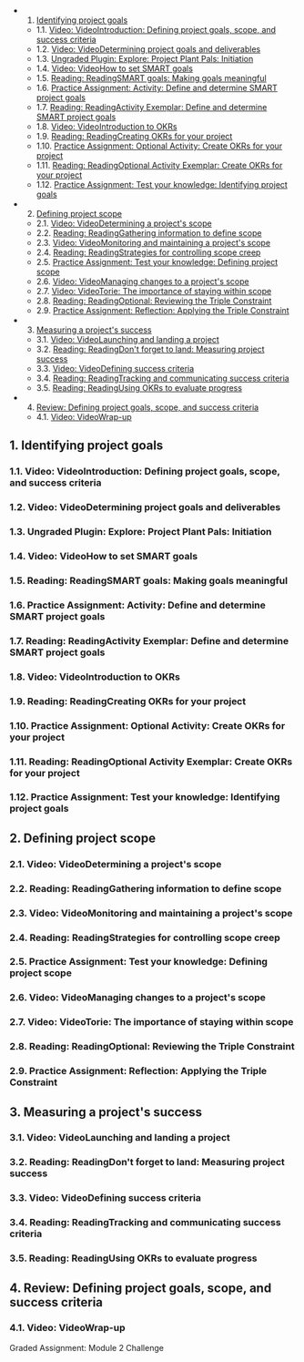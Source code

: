 <!-- vscode-markdown-toc -->
* 1. [Identifying project goals](#Identifyingprojectgoals)
	* 1.1. [Video: VideoIntroduction: Defining project goals, scope, and success criteria](#Video:VideoIntroduction:Definingprojectgoalsscopeandsuccesscriteria)
	* 1.2. [Video: VideoDetermining project goals and deliverables](#Video:VideoDeterminingprojectgoalsanddeliverables)
	* 1.3. [Ungraded Plugin: Explore: Project Plant Pals: Initiation](#UngradedPlugin:Explore:ProjectPlantPals:Initiation)
	* 1.4. [Video: VideoHow to set SMART goals](#Video:VideoHowtosetSMARTgoals)
	* 1.5. [Reading: ReadingSMART goals: Making goals meaningful](#Reading:ReadingSMARTgoals:Makinggoalsmeaningful)
	* 1.6. [Practice Assignment: Activity: Define and determine SMART project goals](#PracticeAssignment:Activity:DefineanddetermineSMARTprojectgoals)
	* 1.7. [Reading: ReadingActivity Exemplar: Define and determine SMART project goals](#Reading:ReadingActivityExemplar:DefineanddetermineSMARTprojectgoals)
	* 1.8. [Video: VideoIntroduction to OKRs](#Video:VideoIntroductiontoOKRs)
	* 1.9. [Reading: ReadingCreating OKRs for your project](#Reading:ReadingCreatingOKRsforyourproject)
	* 1.10. [Practice Assignment: Optional Activity: Create OKRs for your project](#PracticeAssignment:OptionalActivity:CreateOKRsforyourproject)
	* 1.11. [Reading: ReadingOptional Activity Exemplar: Create OKRs for your project](#Reading:ReadingOptionalActivityExemplar:CreateOKRsforyourproject)
	* 1.12. [Practice Assignment: Test your knowledge: Identifying project goals](#PracticeAssignment:Testyourknowledge:Identifyingprojectgoals)
* 2. [Defining project scope](#Definingprojectscope)
	* 2.1. [Video: VideoDetermining a project's scope](#Video:VideoDeterminingaprojectsscope)
	* 2.2. [Reading: ReadingGathering information to define scope](#Reading:ReadingGatheringinformationtodefinescope)
	* 2.3. [Video: VideoMonitoring and maintaining a project's scope](#Video:VideoMonitoringandmaintainingaprojectsscope)
	* 2.4. [Reading: ReadingStrategies for controlling scope creep](#Reading:ReadingStrategiesforcontrollingscopecreep)
	* 2.5. [Practice Assignment: Test your knowledge: Defining project scope](#PracticeAssignment:Testyourknowledge:Definingprojectscope)
	* 2.6. [Video: VideoManaging changes to a project's scope](#Video:VideoManagingchangestoaprojectsscope)
	* 2.7. [Video: VideoTorie: The importance of staying within scope](#Video:VideoTorie:Theimportanceofstayingwithinscope)
	* 2.8. [Reading: ReadingOptional: Reviewing the Triple Constraint](#Reading:ReadingOptional:ReviewingtheTripleConstraint)
	* 2.9. [Practice Assignment: Reflection: Applying the Triple Constraint](#PracticeAssignment:Reflection:ApplyingtheTripleConstraint)
* 3. [Measuring a project's success](#Measuringaprojectssuccess)
	* 3.1. [Video: VideoLaunching and landing a project](#Video:VideoLaunchingandlandingaproject)
	* 3.2. [Reading: ReadingDon't forget to land: Measuring project success](#Reading:ReadingDontforgettoland:Measuringprojectsuccess)
	* 3.3. [Video: VideoDefining success criteria](#Video:VideoDefiningsuccesscriteria)
	* 3.4. [Reading: ReadingTracking and communicating success criteria](#Reading:ReadingTrackingandcommunicatingsuccesscriteria)
	* 3.5. [Reading: ReadingUsing OKRs to evaluate progress](#Reading:ReadingUsingOKRstoevaluateprogress)
* 4. [Review: Defining project goals, scope, and success criteria](#Review:Definingprojectgoalsscopeandsuccesscriteria)
	* 4.1. [Video: VideoWrap-up](#Video:VideoWrap-up)

<!-- vscode-markdown-toc-config
	numbering=true
	autoSave=true
	/vscode-markdown-toc-config -->
<!-- /vscode-markdown-toc -->

##  1. <a name='Identifyingprojectgoals'></a>Identifying project goals
###  1.1. <a name='Video:VideoIntroduction:Definingprojectgoalsscopeandsuccesscriteria'></a>Video: VideoIntroduction: Defining project goals, scope, and success criteria

###  1.2. <a name='Video:VideoDeterminingprojectgoalsanddeliverables'></a>Video: VideoDetermining project goals and deliverables

###  1.3. <a name='UngradedPlugin:Explore:ProjectPlantPals:Initiation'></a>Ungraded Plugin: Explore: Project Plant Pals: Initiation

###  1.4. <a name='Video:VideoHowtosetSMARTgoals'></a>Video: VideoHow to set SMART goals

###  1.5. <a name='Reading:ReadingSMARTgoals:Makinggoalsmeaningful'></a>Reading: ReadingSMART goals: Making goals meaningful

###  1.6. <a name='PracticeAssignment:Activity:DefineanddetermineSMARTprojectgoals'></a>Practice Assignment: Activity: Define and determine SMART project goals

###  1.7. <a name='Reading:ReadingActivityExemplar:DefineanddetermineSMARTprojectgoals'></a>Reading: ReadingActivity Exemplar: Define and determine SMART project goals

###  1.8. <a name='Video:VideoIntroductiontoOKRs'></a>Video: VideoIntroduction to OKRs

###  1.9. <a name='Reading:ReadingCreatingOKRsforyourproject'></a>Reading: ReadingCreating OKRs for your project

###  1.10. <a name='PracticeAssignment:OptionalActivity:CreateOKRsforyourproject'></a>Practice Assignment: Optional Activity: Create OKRs for your project

###  1.11. <a name='Reading:ReadingOptionalActivityExemplar:CreateOKRsforyourproject'></a>Reading: ReadingOptional Activity Exemplar: Create OKRs for your project

###  1.12. <a name='PracticeAssignment:Testyourknowledge:Identifyingprojectgoals'></a>Practice Assignment: Test your knowledge: Identifying project goals

##  2. <a name='Definingprojectscope'></a>Defining project scope
###  2.1. <a name='Video:VideoDeterminingaprojectsscope'></a>Video: VideoDetermining a project's scope

###  2.2. <a name='Reading:ReadingGatheringinformationtodefinescope'></a>Reading: ReadingGathering information to define scope

###  2.3. <a name='Video:VideoMonitoringandmaintainingaprojectsscope'></a>Video: VideoMonitoring and maintaining a project's scope

###  2.4. <a name='Reading:ReadingStrategiesforcontrollingscopecreep'></a>Reading: ReadingStrategies for controlling scope creep

###  2.5. <a name='PracticeAssignment:Testyourknowledge:Definingprojectscope'></a>Practice Assignment: Test your knowledge: Defining project scope

###  2.6. <a name='Video:VideoManagingchangestoaprojectsscope'></a>Video: VideoManaging changes to a project's scope

###  2.7. <a name='Video:VideoTorie:Theimportanceofstayingwithinscope'></a>Video: VideoTorie: The importance of staying within scope

###  2.8. <a name='Reading:ReadingOptional:ReviewingtheTripleConstraint'></a>Reading: ReadingOptional: Reviewing the Triple Constraint

###  2.9. <a name='PracticeAssignment:Reflection:ApplyingtheTripleConstraint'></a>Practice Assignment: Reflection: Applying the Triple Constraint

##  3. <a name='Measuringaprojectssuccess'></a>Measuring a project's success
###  3.1. <a name='Video:VideoLaunchingandlandingaproject'></a>Video: VideoLaunching and landing a project

###  3.2. <a name='Reading:ReadingDontforgettoland:Measuringprojectsuccess'></a>Reading: ReadingDon't forget to land: Measuring project success

###  3.3. <a name='Video:VideoDefiningsuccesscriteria'></a>Video: VideoDefining success criteria

###  3.4. <a name='Reading:ReadingTrackingandcommunicatingsuccesscriteria'></a>Reading: ReadingTracking and communicating success criteria

###  3.5. <a name='Reading:ReadingUsingOKRstoevaluateprogress'></a>Reading: ReadingUsing OKRs to evaluate progress

##  4. <a name='Review:Definingprojectgoalsscopeandsuccesscriteria'></a>Review: Defining project goals, scope, and success criteria
###  4.1. <a name='Video:VideoWrap-up'></a>Video: VideoWrap-up

Graded Assignment: Module 2 Challenge
